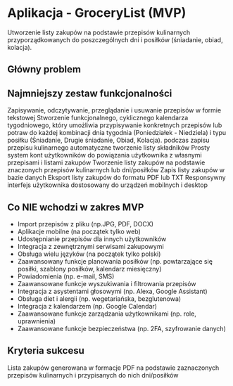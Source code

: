 # Aplikacja - GroceryList (MVP)
Utworzenie listy zakupów na podstawie przepisów kulinarnych przyporządkowanych do poszczególnych dni i posiłków (śniadanie, obiad, kolacja).
## Główny problem

## Najmniejszy zestaw funkcjonalności
Zapisywanie, odczytywanie, przeglądanie i usuwanie przepisów w formie tekstowej
Stworzenie funkcjonalnego, cyklicznego kalendarza tygodniowego, który umożliwia przypisywanie konkretnych przepisów lub potraw do każdej kombinacji dnia tygodnia (Poniedziałek - Niedziela) i typu posiłku (Śniadanie, Drugie śniadanie, Obiad, Kolacja).
podczas zapisu przepisu kulinarnego automatyczne tworzenie listy składników
Prosty system kont użytkowników do powiązania użytkownika z własnymi przepisami i listami zakupów
Tworzenie listy zakupów na podstawie znaczonych przepisów kulinarnych lub dni/posiłków
Zapis listy zakupów w bazie danych
Eksport listy zakupów do formatu PDF lub TXT
Responsywny interfejs użytkownika dostosowany do urządzeń mobilnych i desktop
## Co NIE wchodzi w zakres MVP
- Import przepisów z pliku (np.JPG, PDF, DOCX)
- Aplikacje mobilne (na początek tylko web)
- Udostępnianie przepisów dla innych użytkowników
- Integracja z zewnętrznymi serwisami zakupowymi
- Obsługa wielu języków (na początek tylko polski)
- Zaawansowany funkcje planowania posiłków (np. powtarzające się posiłki, szablony posiłków, kalendarz miesięczny)
- Powiadomienia (np. e-mail, SMS)
- Zaawansowane funkcje wyszukiwania i filtrowania przepisów
- Integracja z asystentami głosowymi (np. Alexa, Google Assistant)
- Obsługa diet i alergii (np. wegetariańska, bezglutenowa)
- Integracja z kalendarzem (np. Google Calendar)
- Zaawansowane funkcje zarządzania użytkownikami (np. role, uprawnienia)
- Zaawansowane funkcje bezpieczeństwa (np. 2FA, szyfrowanie danych)
## Kryteria sukcesu
Lista zakupów generowana w formacje PDF na podstawie zaznaczonych przepisów kulinarnych i przypisanych do nich dni/posiłków